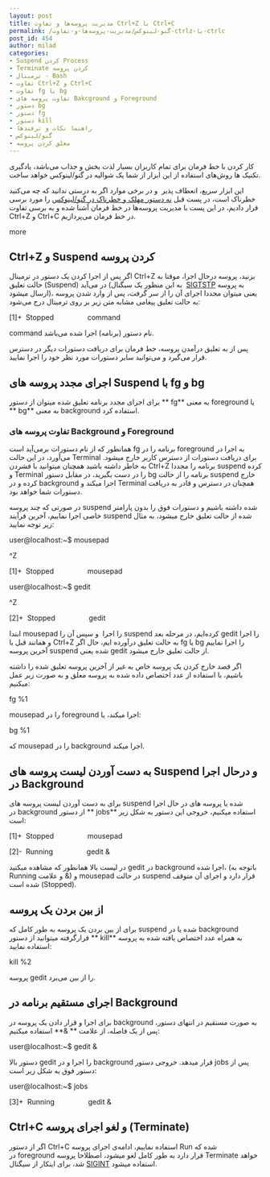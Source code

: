 ```yaml
---
layout: post
title: مدیریت پروسه‌ها و تفاوت Ctrl+Z با Ctrl+C
permalink: /گنو-لینوکس/مدیریت-پروسه‌ها-و-تفاوت-ctrlz-با-ctrlc
post_id: 454
author: milad
categories: 
- Suspend کردن Process
- Terminate کردن پروسه
- ترمینال - Bash
- تفاوت Ctrl+Z و Ctrl+C
- تفاوت fg با bg
- تفاوت پروسه های Bakcground و Foreground
- دستور bg
- دستور fg
- دستور kill
- راهنما نکات و ترفندها
- گنو/لینوکس
- معلق کردن پروسه
---
```


کار کردن با خط فرمان برای تمام کاربران بسیار لذت بخش و جذاب می‌باشد، یادگیری تکنیک ها روش‌های استفاده از این ابزار از شما یک شوالیه در گنو/لینوکس خواهد ساخت.

این ابزار سریع، انعطاف پذیر  و در برخی موارد اگر به درستی ندانید که چه می‌کنید خطرناک است، در پست قبل 
[نه دستور مهلک و خطرناک در گنو/لینوکس](http://tuxgeek.ir/%DA%AF%D9%86%D9%88-%D9%84%DB%8C%D9%86%D9%88%DA%A9%D8%B3/9-%D8%AF%D8%B3%D8%AA%D9%88%D8%B1-%D9%85%D9%87%D9%84%DA%A9-%D8%AF%D8%B1-%DA%AF%D9%86%D9%88%D9%84%DB%8C%D9%86%D9%88%DA%A9%D8%B3-%DA%A9%D9%87-%D9%87%D8%B1%DA%AF%D8%B2-%D9%86%D8%A8%D8%A7%DB%8C%D8%AF) را مورد برسی قرار دادیم، در این پست با مدیریت پروسه‌ها در خط فرمان آشنا شده و به برسی تفاوت Ctrl+Z و Ctrl+C در خط فرمان می‌پردازیم.

more


## Ctrl+Z و Suspend کردن پروسه


اگر پس از اجرا کردن یک دستور در ترمینال Ctrl+Z بزنید، پروسه درحال اجرا، موقتا به حالت تعلیق (Suspend) در می‌آید (به این منظور یک سیگنال 
[SIGTSTP](https://en.wikipedia.org/wiki/Job_control_%28Unix%29) به پروسه ارسال میشود)، یعنی میتوان مجددا اجرای آن را از سر گرفت، پس از وارد شدن پروسه به حالت تعلیق پیغامی مشابه متن زیر بر روی ترمینال درج می‌شود:

[1]+  Stopped                 command

command نام دستور (برنامه) اجرا شده می‌باشد.

پس از به تعلیق درآمدن پروسه، خط فرمان برای دریافت دستورات دیگر در دسترس قرار می‌گیرد و می‌توانید سایر دستورات مورد نظر خود را اجرا نمایید.


## اجرای مجدد پروسه های Suspend با fg و bg


برای اجرای مجدد برنامه تعلیق شده میتوان از دستور 
** fg**
 به معنی foreground یا 
** bg**
 به معنی background استفاده کرد.


### تفاوت پروسه های Background و Foreground


همانطور که از نام دستورات برمی‌آید است fg برنامه را در foreground به اجرا در می‌آورد، در این حالت Terminal برای دریافت دستورات از دسترس کاربر خارج میشود. به خاطر داشته باشید همچنان میتوانید با فشردن Ctrl+Z برنامه را مجددا suspend‌ کرده و Terminal را در دست بگیرید، در مقابل دستور bg برنامه را از حالت suspend خارج کرده و در background اجرا میکند و Terminal همچنان در دسترس و قادر به دریافت دستورات شما خواهد بود.

در صورتی که چند پروسه suspend شده داشته باشیم و دستورات فوق را بدون پارامتر خاصی اجرا نماییم، آخرین فرآیند suspend شده از حالت تعلیق خارج میشود، به مثال زیر توجه نمایید:

user@localhost:~$ mousepad

^Z

[1]+  Stopped                 mousepad

user@localhost:~$ gedit

^Z

[2]+  Stopped                 gedit

ابتدا mousepad را اجرا  و سپس آن را suspend کرده‌ایم، در مرحله بعد gedit را اجرا و همانند قبل با Ctrl+Z به حالت تعلیق درآورده ایم،‌ حال اگر fg یا bg را اجرا نماییم آخرین پروسه suspend شده یعنی gedit از حالت تعلیق خارج میشود.

اگر قصد خارج کردن یک پروسه خاص به غیر از آخرین پروسه تعلیق شده را داشته باشیم، با استفاده از عدد اختصاص داده شده به پروسه معلق و به صورت زیر عمل میکنیم:

fg %1

mousepad را در foreground اجرا میکند، یا:

bg %1

که mousepad را در background اجرا میکند.


## به دست آوردن لیست پروسه های Suspend و درحال اجرا در Background


برای به دست آوردن لیست پروسه های suspend شده یا پروسه های در حال اجرا در background از دستور 
** jobs**
 استفاده میکنیم، خروجی این دستور به شکل زیر است:

[1]+  Stopped                 mousepad

[2]-  Running                 gedit &

در لیست بالا همانطور که مشاهده میکنید gedit در background اجرا شده، (باتوجه به Running و علامت &) و mousepad در حالت suspend قرار دارد و اجرای آن متوقف شده است (Stopped).


## از بین بردن یک پروسه


برای از بین بردن یک پروسه به طور کامل که suspend شده یا در background قرارگرفته میتوانید از دستور 
** kill**
 به همراه عدد اختصاص یافته شده به پروسه استفاده نمایید:

kill %2

پروسه gedit را از بین می‌برد.


## اجرای مستقیم برنامه در Background


برای اجرا و قرار دادن یک پروسه در background به صورت مستقیم در انتهای دستور، پس از یک فاصله، از علامت 
** &**
 استفاده میکنیم:

user@localhost:~$ gedit &

دستور بالا gedit را اجرا و در background قرار میدهد. خروجی دستور jobs پس از دستور فوق به شکل زیر است:

user@localhost:~$ jobs

[3]+  Running                 gedit &


## Ctrl+C و لغو اجرای پروسه (Terminate)


اگر از دستور Ctrl+C استفاده نماییم، ادامه‌ی اجرای پروسه Run شده که در foreground قرار دارد به طور کامل لغو میشود، اصطلاحا پروسه Terminate خواهد شد، برای اینکار از سیگنال 
[SIGINT](https://en.wikipedia.org/wiki/Unix_signal#SIGINT) استفاده میشود.